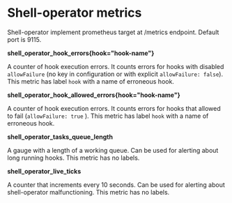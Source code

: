 # Shell-operator metrics

Shell-operator implement prometheus target at /metrics endpoint. Default port is 9115.


__shell_operator_hook_errors{hook="hook-name"}__

A counter of hook execution errors. It counts errors for hooks with disabled `allowFailure` (no key in configuration or with explicit `allowFailure: false`).
This metric has label `hook` with a name of erroneous hook. 


__shell_operator_hook_allowed_errors{hook="hook-name"}__

A counter of hook execution errors. It counts errors for hooks that allowed to fail (`allowFailure: true`               ).
This metric has label `hook` with a name of erroneous hook. 


__shell_operator_tasks_queue_length__

A gauge with a length of a working queue. Can be used for alerting about long running hooks. This metric has no labels.


__shell_operator_live_ticks__

A counter that increments every 10 seconds. Can be used for alerting about shell-operator malfunctioning. This metric has no labels.
